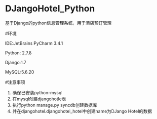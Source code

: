 DJangoHotel_Python
==================

基于Django的python信息管理系统，用于酒店预订管理

#环境

IDE:JetBrains PyCharm 3.4.1

Python: 2.7.8

Django:1.7

MySQL:5.6.20


#注意事项
1. 确保已安装python-mysql
1. 在mysql创建djangohotle表
2. 执行python manage.py syncdb创建数据库
3. 并在djangohotel.djangohotel_hotel中创建name为DJango Hotel的数据


